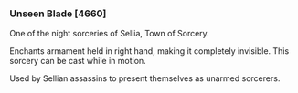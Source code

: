 ### Unseen Blade [4660]

One of the night sorceries of Sellia, Town of Sorcery.

Enchants armament held in right hand, making it completely invisible. This sorcery can be cast while in motion.

Used by Sellian assassins to present themselves as unarmed sorcerers.